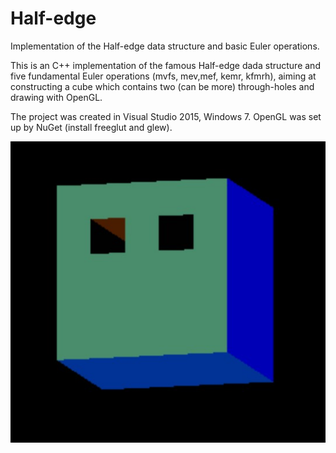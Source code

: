 # Half-edge
Implementation of the Half-edge data structure and basic Euler operations.

This is an C++ implementation of the famous Half-edge dada structure and five fundamental Euler operations (mvfs, mev,mef, kemr, kfmrh), aiming at constructing a cube which contains two (can be more) through-holes and drawing with OpenGL.

The project was created in Visual Studio 2015, Windows 7. OpenGL was set up by NuGet (install freeglut and glew). 

![result](https://github.com/luoruiming/Half-edge/blob/master/result.jpg)

